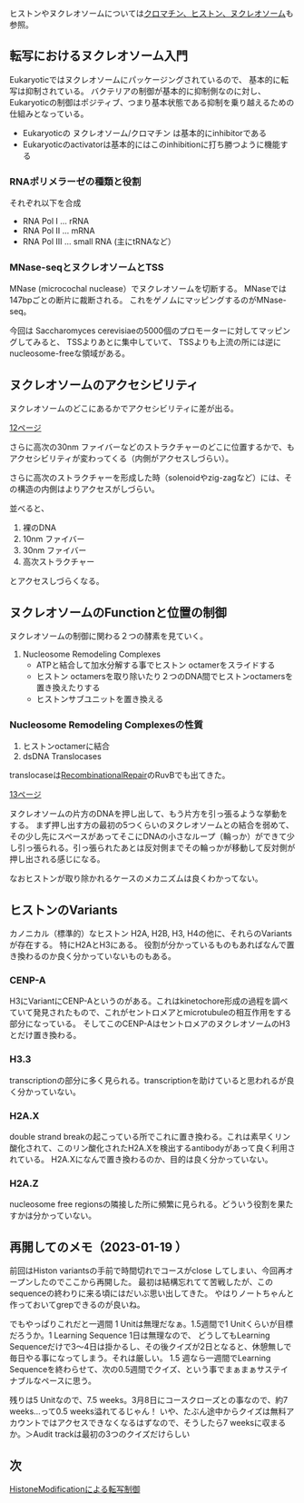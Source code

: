 ヒストンやヌクレオソームについては[クロマチン、ヒストン、ヌクレオソーム](%E3%82%AF%E3%83%AD%E3%83%9E%E3%83%81%E3%83%B3%E3%80%81%E3%83%92%E3%82%B9%E3%83%88%E3%83%B3%E3%80%81%E3%83%8C%E3%82%AF%E3%83%AC%E3%82%AA%E3%82%BD%E3%83%BC%E3%83%A0)も参照。

## 転写におけるヌクレオソーム入門

Eukaryoticではヌクレオソームにパッケージングされているので、
基本的に転写は抑制されている。
バクテリアの制御が基本的に抑制側なのに対し、
Eukaryoticの制御はポジティブ、つまり基本状態である抑制を乗り越えるための仕組みとなっている。

- Eukaryoticの ヌクレオソーム/クロマチン は基本的にinhibitorである
- Eukaryoticのactivatorは基本的にはこのinhibitionに打ち勝つように機能する

### RNAポリメラーゼの種類と役割

それぞれ以下を合成

- RNA Pol I ... rRNA
- RNA Pol II ... mRNA
- RNA Pol III ... small RNA (主にtRNAなど）

### MNase-seqとヌクレオソームとTSS

MNase (microcochal nuclease）でヌクレオソームを切断する。
MNaseでは147bpごとの断片に裁断される。
これをゲノムにマッピングするのがMNase-seq。

今回は Saccharomyces cerevisiaeの5000個のプロモーターに対してマッピングしてみると、
TSSよりあとに集中していて、
TSSよりも上流の所には逆にnucleosome-freeな領域がある。

## ヌクレオソームのアクセシビリティ

ヌクレオソームのどこにあるかでアクセシビリティに差が出る。

[12ページ](https://karino2.github.io/ImageGallery/MolecularBiology728x2.html#lg=1&slide=11)

さらに高次の30nm ファイバーなどのストラクチャーのどこに位置するかで、もアクセシビリティが変わってくる（内側がアクセスしづらい）。

さらに高次のストラクチャーを形成した時（solenoidやzig-zagなど）には、その構造の内側はよりアクセスがしづらい。

並べると、

1. 裸のDNA
2. 10nm ファイバー
3. 30nm ファイバー
4. 高次ストラクチャー

とアクセスしづらくなる。

## ヌクレオソームのFunctionと位置の制御

ヌクレオソームの制御に関わる２つの酵素を見ていく。

1. Nucleosome Remodeling Complexes
    - ATPと結合して加水分解する事でヒストン octamerをスライドする
    - ヒストン octamersを取り除いたり２つのDNA間でヒストンoctamersを置き換えたりする
    - ヒストンサブユニットを置き換える

### Nucleosome Remodeling Complexesの性質

1. ヒストンoctamerに結合
2. dsDNA Translocases

translocaseは[RecombinationalRepair](RecombinationalRepair)のRuvBでも出てきた。

[13ページ](https://karino2.github.io/ImageGallery/MolecularBiology728x2.html#lg=1&slide=12)

ヌクレオソームの片方のDNAを押し出して、もう片方を引っ張るような挙動をする。
まず押し出す方の最初の5つくらいのヌクレオソームとの結合を弱めて、その少し先にスペースがあってそこにDNAの小さなループ（輪っか）ができて少し引っ張られる。引っ張られたあとは反対側までその輪っかが移動して反対側が押し出される感じになる。

なおヒストンが取り除かれるケースのメカニズムは良くわかってない。

## ヒストンのVariants

カノニカル（標準的）なヒストン H2A, H2B, H3, H4の他に、それらのVariantsが存在する。
特にH2AとH3にある。
役割が分かっているものもあればなんで置き換わるのか良く分かっていないものもある。

### CENP-A

H3にVariantにCENP-Aというのがある。これはkinetochore形成の過程を調べていて発見されたもので、これがセントロメアとmicrotubuleの相互作用をする部分になっている。
そしてこのCENP-AはセントロメアのヌクレオソームのH3とだけ置き換わる。

### H3.3

transcriptionの部分に多く見られる。transcriptionを助けていると思われるが良く分かっていない。

### H2A.X

double strand breakの起こっている所でこれに置き換わる。これは素早くリン酸化されて、このリン酸化されたH2A.Xを検出するantibodyがあって良く利用されている。
H2A.Xになんで置き換わるのか、目的は良く分かっていない。

### H2A.Z

nucleosome free regionsの隣接した所に頻繁に見られる。どういう役割を果たすかは分かっていない。

## 再開してのメモ（2023-01-19 ）

前回はHiston variantsの手前で時間切れでコースがclose してしまい、今回再オープンしたのでここから再開した。
最初は結構忘れてて苦戦したが、このsequenceの終わりに来る頃にはだいぶ思い出してきた。
やはりノートちゃんと作っておいてgrepできるのが良いね。

でもやっぱりこれだと一週間 1 Unitは無理だなぁ。1.5週間で1 Unitくらいが目標だろうか。1 Learning Sequence 1日は無理なので、
どうしてもLearning Sequenceだけで3〜4日は掛かるし、その後クイズが2日となると、休憩無しで毎日やる事になってしまう。それは厳しい。
1.5 週なら一週間でLearning Sequenceを終わらせて、次の0.5週間でクイズ、という事でまぁまぁサステイナブルなペースに思う。

残りは5 Unitなので、7.5 weeks。3月8日にコースクローズとの事なので、約7 weeks…って0.5 weeks溢れてるじゃん！
いや、たぶん途中からクイズは無料アカウントではアクセスできなくなるはずなので、そうしたら7 weeksに収まるか。＞Audit trackは最初の3つのクイズだけらしい

## 次

[HistoneModificationによる転写制御](HistoneModification%E3%81%AB%E3%82%88%E3%82%8B%E8%BB%A2%E5%86%99%E5%88%B6%E5%BE%A1)